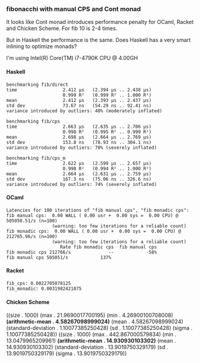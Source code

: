 ### fibonacchi with manual CPS and Cont monad

It looks like Cont monad introduces performance penalty for OCaml, Racket and Chicken Scheme.
For fib 10 is 2-4 times.

But in Haskell the performance is the same. Does Haskell has a very smart inlining to optimize monads?

I'm using Intel(R) Core(TM) i7-4790K CPU @ 4.00GH

#### Haskell

```
benchmarking fib/direct
time                 2.412 μs   (2.394 μs .. 2.438 μs)
                     0.999 R²   (0.999 R² .. 1.000 R²)
mean                 2.412 μs   (2.393 μs .. 2.437 μs)
std dev              73.67 ns   (54.29 ns .. 92.41 ns)
variance introduced by outliers: 40% (moderately inflated)

benchmarking fib/cps
time                 2.663 μs   (2.635 μs .. 2.706 μs)
                     0.998 R²   (0.995 R² .. 0.999 R²)
mean                 2.698 μs   (2.664 μs .. 2.769 μs)
std dev              153.8 ns   (78.93 ns .. 304.1 ns)
variance introduced by outliers: 70% (severely inflated)

benchmarking fib/cps_m
time                 2.622 μs   (2.599 μs .. 2.657 μs)
                     0.998 R²   (0.994 R² .. 1.000 R²)
mean                 2.664 μs   (2.631 μs .. 2.759 μs)
std dev              167.3 ns   (75.06 ns .. 326.6 ns)
variance introduced by outliers: 74% (severely inflated)
```

#### OCaml

```
Latencies for 100 iterations of "fib manual cps", "fib monadic cps":
fib manual cps:  0.00 WALL ( 0.00 usr +  0.00 sys =  0.00 CPU) @ 505050.51/s (n=100)
                 (warning: too few iterations for a reliable count)
fib monadic cps:  0.00 WALL ( 0.00 usr +  0.00 sys =  0.00 CPU) @ 212765.96/s (n=100)
                 (warning: too few iterations for a reliable count)
                    Rate fib monadic cps  fib manual cps
fib monadic cps 212766/s              --            -58%
fib manual cps 505051/s            137%
```

#### Racket

```
fib_cps: 0.0022705078125
fib_monadic: 0.0031982421875
```

#### Chicken Scheme

((size . 1000) (max . 21.9690017700195) (min . 4.26900100708008) **(arithmetic-mean . 4.58267098999024)** (mean . 4.58267098999024) (standard-deviation . 1.10077385250428) (sd . 1.10077385250428) (sigma . 1.10077385250428))
((size . 1000) (max . 442.867000579834) (min . 13.0479965209961) **(arithmetic-mean . 14.930930103302)** (mean . 14.930930103302) (standard-deviation . 13.9019750329179) (sd . 13.9019750329179) (sigma . 13.9019750329179))
